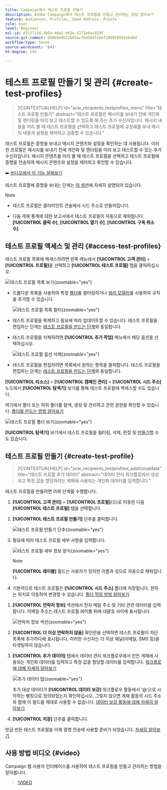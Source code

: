 ```yaml
---
title: Campaign에서 테스트 프로필 만들기
description: Adobe Campaign에서 테스트 프로필을 만들고 관리하는 방법 알아보기
feature: Audiences, Profiles, Seed Address, Proofs
role: User
level: Beginner
exl-id: d372713d-3024-46a1-b62e-f271b8ac829f
source-git-commit: d58b9e9b32b85acfbd58dfcbef2000f859feb40d
workflow-type: tm+mt
source-wordcount: '643'
ht-degree: 14%

---
```


# 테스트 프로필 만들기 및 관리 {#create-test-profiles}

>[!CONTEXTUALHELP]
>id="acw_recipients_testprofiles_menu"
>title="테스트 프로필 만들기"
>abstract="테스트 프로필은 메시지를 보내기 전에 개인화 및 렌더링을 미리 보고 테스트할 수 있도록 해 주는 추가 수신자입니다. 메시지 내용을 미리 볼 때 테스트 프로필을 선택하고 테스트 프로필에 교정쇄를 보내 메시지 내용과 설정을 제어하고 검증할 수 있습니다."

테스트 프로필은 증명을 보내고 메시지 콘텐츠와 설정을 확인하는 데 사용됩니다. 이러한 프로필은 메시지를 보내기 전에 개인화 및 렌더링을 미리 보고 테스트할 수 있는 추가 수신자입니다. 메시지 콘텐츠를 미리 볼 때 테스트 프로필을 선택하고 테스트 프로필에 증명을 전송하여 메시지 콘텐츠와 설정을 제어하고 확인할 수 있습니다.

➡️ [비디오에서 이 기능 살펴보기](#video)

<!--Learn more about test profiles in the [Campaign v8 (client console) documentation](https://experienceleague.adobe.com/docs/campaign/campaign-v8/audience/add-profiles/test-profiles.html?lang=ko){target="_blank"}.-->

테스트 프로필에 증명을 보내는 단계는 [이 섹션](../preview-test/test-deliveries.md#test-profiles)에 자세히 설명되어 있습니다.

>[!NOTE]
>
>* 테스트 프로필은 클라이언트 콘솔에서 시드 주소로 만들어집니다.
>
>* 다음 게재 통계에 대한 보고서에서 테스트 프로필이 자동으로 제외됩니다. **[!UICONTROL 클릭 수]**, **[!UICONTROL 열기 수]**, **[!UICONTROL 구독 취소 수]**.

## 테스트 프로필 액세스 및 관리 {#access-test-profiles}

테스트 프로필 목록에 액세스하려면 왼쪽 메뉴에서 **[!UICONTROL 고객 관리]** > **[!UICONTROL 프로필]**&#x200B;을 선택하고 **[!UICONTROL 테스트 프로필]** 탭을 클릭하십시오.

![테스트 프로필 목록 보기](assets/test-profile-list.png){zoomable="yes"}

* 드롭다운 목록을 사용하여 특정 [폴더](../get-started/permissions.md#folders)를 필터링하거나 [쿼리 모델러](../query/query-modeler-overview.md)를 사용하여 규칙을 추가할 수 있습니다.

  ![테스트 프로필 목록 필터](assets/test-profile-list-filters.png){zoomable="yes"}

* 테스트 프로필을 복제하고 필요에 따라 업데이트할 수 있습니다. 테스트 프로필을 편집하는 단계는 [테스트 프로필을 만드는 단계](#create-test-profile)와 동일합니다.

* 테스트 프로필을 삭제하려면 **[!UICONTROL 추가 작업]** 메뉴에서 해당 옵션을 선택하십시오.

  ![테스트 프로필 옵션 삭제](assets/test-profile-list-delete.png){zoomable="yes"}

* 테스트 프로필을 편집하려면 목록에서 원하는 항목을 클릭합니다. 테스트 프로필을 편집하는 단계는 [테스트 프로필을 만드는 단계](#create-test-profile)와 동일합니다.

**[!UICONTROL 리소스]** > **[!UICONTROL 캠페인 관리]** > **[!UICONTROL 시드 주소]** 노드에서 **[!UICONTROL 탐색기]** 보기를 통해 테스트 프로필에 액세스할 수도 있습니다.

여기에서 폴더 또는 하위 폴더를 탐색, 생성 및 관리하고 관련 권한을 확인할 수 있습니다. [폴더를 만드는 방법 알아보기](../get-started/permissions.md#folders)

![테스트 프로필 폴더 보기](assets/test-profiles-folders.png){zoomable="yes"}

**[!UICONTROL 탐색기]** 보기에서 테스트 프로필을 필터링, 삭제, 편집 및 [만들기](#create-test-profile)할 수도 있습니다.

## 테스트 프로필 만들기 {#create-test-profile}

>[!CONTEXTUALHELP]
>id="acw_recipients_testprofiles_additionaldata"
>title="테스트 프로필 추가 데이터"
>abstract="데이터 관리 워크플로에서 생성되고 특정 값을 할당하려는 게재에 사용되는 개인화 데이터를 입력합니다."

테스트 프로필을 만들려면 아래 단계를 수행합니다.

1. **[!UICONTROL 고객 관리]** > **[!UICONTROL 프로필]**(으)로 이동한 다음 **[!UICONTROL 테스트 프로필]** 탭을 선택합니다.

1. **[!UICONTROL 테스트 프로필 만들기]** 단추를 클릭합니다.

   ![테스트 프로필 만들기 단추](assets/test-profile-create.png){zoomable="yes"}

1. 필요에 따라 테스트 프로필 세부 사항을 입력합니다. <!--Most of the fields are the same as when creating profiles. [Learn more]-->

   ![테스트 프로필 세부 정보 양식](assets/test-profile-details.png){zoomable="yes"}

   >[!NOTE]
   >
   >**[!UICONTROL 레이블]** 필드는 사용자가 정의한 이름과 성으로 자동으로 채워집니다.

1. 기본적으로 테스트 프로필은 **[!UICONTROL 시드 주소]** 폴더에 저장됩니다. 원하는 위치로 이동하여 변경할 수 있습니다. [폴더 작업 방법 알아보기](../get-started/permissions.md#folders)

   <!--![](assets/test-profile-folder.png){zoomable="yes"}-->

<!--
You do not need to enter all fields of each tab when creating a seed address. Missing personalization elements are entered randomly during delivery analysis. (Not valid?)
-->

1. **[!UICONTROL 연락처 정보]** 섹션에서 전자 메일 주소 및 기타 관련 데이터를 입력합니다. 이메일 주소는 테스트 프로필 레이블 뒤에 대괄호 사이에 표시됩니다.

   ![연락처 정보 섹션](assets/test-profile-address.png){zoomable="yes"}

1. **[!UICONTROL 더 이상 연락하지 않음]** 확인란을 선택하면 테스트 프로필이 차단 목록에 추가하다에 표시됩니다. 이러한 수신자는 더 이상 채널(이메일, SMS 등)을 타겟팅하지 않습니다.

1. **[!UICONTROL 추가 데이터]** 탭에서 데이터 관리 워크플로우에서 만든 게재에 사용되는 개인화 데이터를 입력하고 특정 값을 할당할 데이터를 입력합니다. [워크플로에 대해 자세히 알아보기](../workflows/gs-workflows.md)

   ![추가 데이터 탭](assets/test-profile-additional-data.png){zoomable="yes"}

   추가 대상 데이터가 **[!UICONTROL 데이터 보강]** 워크플로우 활동에서 &#39;@&#39;으로 시작하는 별칭으로 정의되었는지 확인하십시오. 그렇지 않으면 게재 활동의 시드 주소와 함께 이 필드를 제대로 사용할 수 없습니다. [데이터 보강 활동에 대해 자세히 알아보기](../workflows/activities/enrichment.md)

1. **[!UICONTROL 저장]** 단추를 클릭합니다.

방금 만든 테스트 프로필을 이제 증명 전송에 사용할 준비가 되었습니다. [자세히 알아보기](../preview-test/test-deliveries.md#test-profiles)

<!--Use test profiles in Direct mail? cf v7/v8-->

## 사용 방법 비디오 {#video}

Campaign 웹 사용자 인터페이스를 사용하여 테스트 프로필을 만들고 관리하는 방법을 알아봅니다.

>[!VIDEO](https://video.tv.adobe.com/v/3442902?quality=12&captions=kor)